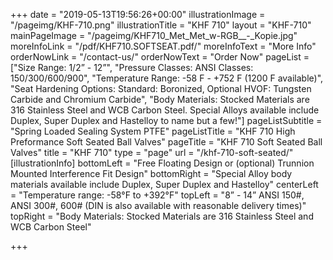 +++
date = "2019-05-13T19:56:26+00:00"
illustrationImage = "/pageimg/KHF-710.png"
illustrationTitle = "KHF 710"
layout = "KHF-710"
mainPageImage = "/pageimg/KHF710_Met_Met_w-RGB__-_Kopie.jpg"
moreInfoLink = "/pdf/KHF710.SOFTSEAT.pdf/"
moreInfoText = "More Info"
orderNowLink = "/contact-us/"
orderNowText = "Order Now"
pageList = ["Size Range: 1/2” - 12”", "Pressure Classes: ANSI Classes: 150/300/600/900", "Temperature Range: -58 F - +752 F (1200 F available)", "Seat Hardening Options: Standard: Boronized, Optional HVOF: Tungsten Carbide and Chromium Carbide", "Body Materials: Stocked Materials are 316 Stainless Steel and WCB Carbon Steel. Special Alloys available include Duplex, Super Duplex and Hastelloy to name but a few!"]
pageListSubtitle = "Spring Loaded Sealing System PTFE"
pageListTitle = "KHF 710 High Preformance Soft Seated Ball Valves"
pageTitle = "KHF 710 Soft Seated Ball Valves"
title = "KHF 710"
type = "page"
url = "/khf-710-soft-seated/"
[illustrationInfo]
bottomLeft = "Free Floating Design or (optional) Trunnion Mounted Interference Fit Design"
bottomRight = "Special Alloy body materials available include Duplex, Super Duplex and Hastelloy"
centerLeft = "Temperature range:  -58°F to +392°F"
topLeft = "8” - 14” ANSI 150#, ANSI 300#, 600# (DIN is also available with reasonable delivery times)"
topRight = "Body Materials: Stocked Materials are 316 Stainless Steel and WCB Carbon Steel"

+++
